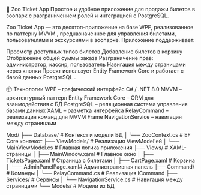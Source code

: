 🦁 Zoo Ticket App
Простое и удобное приложение для продажи билетов в зоопарк с разграничением ролей и интеграцией с PostgreSQL. 

Zoo Ticket App — это десктоп-приложение на базе WPF, реализованное по паттерну MVVM , предназначенное для управления билетами, пользователями и экскурсиями в зоопарке. Приложение поддерживает:

Просмотр доступных типов билетов
Добавление билетов в корзину
Отображение общей суммы заказа
Разграничение прав: администратор, кассир, пользователь
Навигация между страницами через кнопки
Проект использует Entity Framework Core и работает с базой данных PostgreSQL .


📦 Технологии
WPF – графический интерфейс
C# / .NET 8.0
MVVM – архитектурный паттерн
Entity Framework Core – ORM для взаимодействия с БД
PostgreSQL – реляционная система управления базами данных
XAML – разметка интерфейса
RelayCommand – реализация команд для MVVM
Frame NavigationService – навигация между страницами


Mod/
├── Database/              # Контекст и модели БД
│   └── ZooContext.cs      # EF Core контекст
├── ViewModels/            # Реализация ViewModel'ей
│   └── MainViewModel.cs   # Главная логика приложения
├── Views/                 # XAML-страницы
│   ├── MainWindow.xaml    # Главное окно
│   ├── TicketsPage.xaml   # Страница с билетами
│   ├── CartPage.xaml      # Корзина
│   └── AdminPanelPage.xaml# Административная панель
├── Command/               # Команды
│   └── RelayCommand.cs  # Реализация ICommand
├── Services/              # Сервисы
│   └── NavigationService.cs # Навигация между страницами
└── Models/                # Модели из БД
